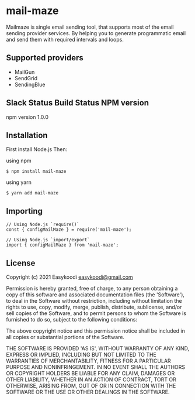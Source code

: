 # mail-maze
Mailmaze is single email sending tool, that supports most of the email sending provider services. By helping you to generate programmatic email and send them with required intervals and loops.

## Supported providers

- MailGun
- SendGrid
- SendingBlue

## Slack Status Build Status NPM version

npm version 1.0.0

## Installation
First install Node.js Then:

using npm

`````
$ npm install mail-maze
`````

using yarn

`````
$ yarn add mail-maze
`````

## Importing
`````
// Using Node.js `require()`
const { configMailMaze } = require('mail-maze');
`````

`````
// Using Node.js `import/export`
import { configMailMaze } from 'mail-maze';
`````

## License
Copyright (c) 2021 Easykoodi <easykoodi@gmail.com>

Permission is hereby granted, free of charge, to any person obtaining a copy of this software and associated documentation files (the 'Software'), to deal in the Software without restriction, including without limitation the rights to use, copy, modify, merge, publish, distribute, sublicense, and/or sell copies of the Software, and to permit persons to whom the Software is furnished to do so, subject to the following conditions:

The above copyright notice and this permission notice shall be included in all copies or substantial portions of the Software.

THE SOFTWARE IS PROVIDED 'AS IS', WITHOUT WARRANTY OF ANY KIND, EXPRESS OR IMPLIED, INCLUDING BUT NOT LIMITED TO THE WARRANTIES OF MERCHANTABILITY, FITNESS FOR A PARTICULAR PURPOSE AND NONINFRINGEMENT. IN NO EVENT SHALL THE AUTHORS OR COPYRIGHT HOLDERS BE LIABLE FOR ANY CLAIM, DAMAGES OR OTHER LIABILITY, WHETHER IN AN ACTION OF CONTRACT, TORT OR OTHERWISE, ARISING FROM, OUT OF OR IN CONNECTION WITH THE SOFTWARE OR THE USE OR OTHER DEALINGS IN THE SOFTWARE.

